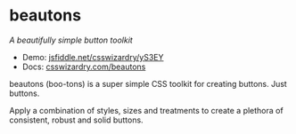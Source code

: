 # beautons

_A beautifully simple button toolkit_

* Demo: [jsfiddle.net/csswizardry/yS3EY](http://jsfiddle.net/csswizardry/yS3EY/)
* Docs: [csswizardry.com/beautons](http://csswizardry.com/beautons/)

beautons (boo-tons) is a super simple CSS toolkit for creating buttons. Just buttons.

Apply a combination of styles, sizes and treatments to create a plethora of
consistent, robust and solid buttons.
